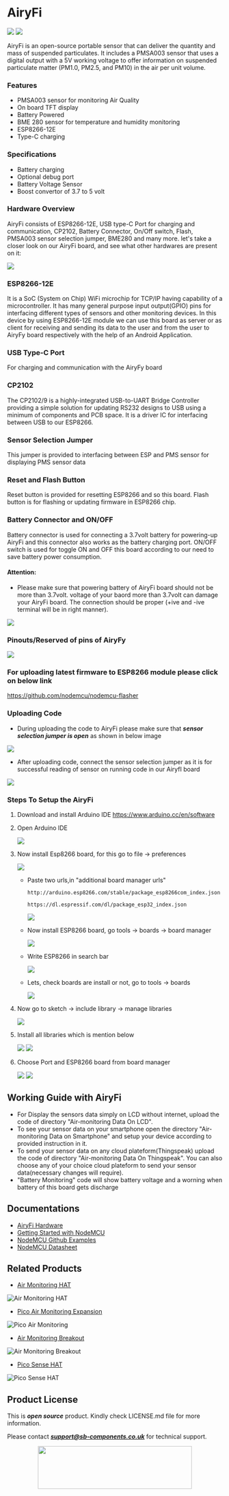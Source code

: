 # AiryFi

<img src ="https://cdn.shopify.com/s/files/1/1217/2104/products/03_3ec113af-3d61-4b44-b423-2ec275826699.png?v=1669110536&width=400" /> <img src = "https://cdn.shopify.com/s/files/1/1217/2104/products/Enclosure02.png?v=1669111302&width=400" />

AiryFi is an open-source portable sensor that can deliver the quantity and mass of suspended particulates. It includes a PMSA003 sensor that uses a digital output with a 5V working voltage to offer information on suspended particulate matter (PM1.0, PM2.5, and PM10) in the air per unit volume. 

### Features
* PMSA003 sensor for monitoring Air Quality
* On board TFT display 
* Battery Powered
* BME 280 sensor for temperature and humidity monitoring
* ESP8266-12E
* Type-C charging 

### Specifications

* Battery charging 
* Optional debug port
* Battery Voltage Sensor
* Boost convertor of 3.7 to 5 volt

### Hardware Overview
AiryFi consists of ESP8266-12E, USB type-C Port for charging and communication, CP2102, Battery Connector, On/Off switch, Flash, PMSA003 sensor selection jumper, BME280 and many more. let's take a closer look on our AiryFi board, and see what other hardwares are present on it:

<img src ="https://github.com/sbcshop/AiryFi/blob/main/images/AiryFI.png" />

### ESP8266-12E
It is a SoC (System on Chip) WiFi microchip for TCP/IP having capability of a microcontroller. It has many general purpose input output(GPIO) pins for interfacing different types of sensors and other monitoring devices. 
In this device by using ESP8266-12E module we can use this board as server or as client for receiving and sending its data to the user and from the user to AiryFy board respectively with the help of an Android Application.

### USB Type-C Port
For charging and communication with the AiryFy board
### CP2102
The CP2102/9 is a highly-integrated USB-to-UART Bridge Controller providing a simple solution for updating RS232 designs to USB using a minimum of components and PCB space. It is a driver IC for interfacing between USB to our ESP8266.
### Sensor Selection Jumper
This jumper is provided to interfacing  between ESP and PMS sensor for displaying PMS sensor data
### Reset and Flash Button
Reset button is provided for resetting ESP8266 and so this board. Flash button is for flashing or updating firmware in ESP8266 chip.
### Battery Connector and ON/OFF
Battery connector is used for connecting a 3.7volt battery for powering-up AiryFi and this connector also works as the battery charging port.
ON/OFF switch is used for toggle ON and OFF this board according to our need to save battery power consumption.

#### Attention:
* Please make sure that powering battery of AiryFi board should not be more than 3.7volt. voltage of your baord more than 3.7volt can damage your AiryFi board. The connection should be proper (+ive and -ive terminal will be in right manner).

<img src ="https://github.com/sbcshop/AiryFi/blob/main/images/IMG20221121122934.jpg" />
 
### Pinouts/Reserved of pins of AiryFy

<img src ="https://github.com/sbcshop/AiryFi/blob/main/images/AiryFi_pinouts.png" />

### For uploading latest firmware to ESP8266 module please click on below link
  https://github.com/nodemcu/nodemcu-flasher

### Uploading Code

* During uploading the code to AiryFi please make sure that ***sensor selection jumper is open*** as shown in below image

<img src ="https://github.com/sbcshop/AiryFi/blob/main/images/IMG20221121130128.jpg" /> 

* After uploading code, connect the sensor selection jumper as it is for successful reading of sensor on running code in our AiryfI board

<img src ="https://github.com/sbcshop/AiryFi/blob/main/images/IMG20221121142725.jpg" />

### Steps To Setup the AiryFi
1. Download and install Arduino IDE 
   https://www.arduino.cc/en/software

2. Open Arduino IDE

   <img src= "https://github.com/sbcshop/RoundyFi/blob/main/images/img6.JPG" />

3. Now install Esp8266 board, for this go to file -> preferences

   <img src= "https://github.com/sbcshop/RoundyFi/blob/main/images/img7.png" />
  
   * Paste two urls,in "additional board manager urls"
   
     ```http://arduino.esp8266.com/stable/package_esp8266com_index.json```
     
     ```https://dl.espressif.com/dl/package_esp32_index.json```
     
     <img src= "https://github.com/sbcshop/RoundyFi/blob/main/images/img8.png" />
   
   * Now install ESP8266 board, go tools -> boards -> board manager
   
     <img src= "https://github.com/sbcshop/RoundyFi/blob/main/images/img9.png" />
     
   * Write ESP8266 in search bar
   
     <img src= "https://github.com/sbcshop/RoundyFi/blob/main/images/img10.png" />
    
   * Lets, check boards are install or not, go to tools -> boards
   
     <img src= "https://github.com/sbcshop/RoundyFi/blob/main/images/img11.png" />
  
 4. Now go to sketch -> include library -> manage libraries
 
     <img src= "https://github.com/sbcshop/RoundyFi/blob/main/images/img12.png" />
     
 5. Install all libraries which is mention below
 
    <img src= "https://github.com/sbcshop/RoundyFi/blob/main/images/img13.JPG" />
    
    <img src= "https://github.com/sbcshop/RoundyFi/blob/main/images/img14.JPG" />
    
 6. Choose Port and ESP8266 board from board manager
 
    <img src= "https://github.com/sbcshop/RoundyFi/blob/main/images/img16.png" />
    
    <img src= "https://github.com/sbcshop/RoundyFi/blob/main/images/img17.png" />

## Working Guide with AiryFi

* For Display the sensors data simply on LCD without internet, upload the code of directory "Air-monitoring Data On LCD".
* To see your sensor data on your smartphone open the directory "Air-monitoring Data on Smartphone" and setup your device according to provided instruction in it.
* To send your sensor data on any cloud plateform(Thingspeak) upload the code of directory "Air-monitoring Data On Thingspeak". You can also choose any of your choice cloud plateform to send your sensor data(necessary changes will require).  
* "Battery Monitoring" code will show battery voltage and a worning when battery of this board gets discharge 


## Documentations

* [AiryFi Hardware](https://github.com/sbcshop/AiryFi_Hardware)
* [Getting Started with NodeMCU](http://www.nodemcu.com/index_en.html)
* [NodeMCU Github Examples](https://github.com/orgs/nodemcu/repositories)
* [NodeMCU Datasheet](https://www.espressif.com/sites/default/files/documentation/0a-esp8266ex_datasheet_en.pdf)

## Related Products

* [Air Monitoring HAT](https://shop.sb-components.co.uk/products/air-monitoring-hat-for-raspberry-pi?_pos=1&_sid=c88f54328&_ss=r)

 ![Air Monitoring HAT](https://cdn.shopify.com/s/files/1/1217/2104/products/4_790d764a-9c5f-47e3-96b4-34035fed05b6.png?v=1612519683&width=400)
 
 * [Pico Air Monitoring Expansion](https://shop.sb-components.co.uk/products/pico-air-wifi-monitoring-expansion?_pos=4&_sid=777d5c359&_ss=r)
 
 ![Pico Air Monitoring](https://cdn.shopify.com/s/files/1/1217/2104/products/PicAirQualityMonitor.png?v=1637644693&width=400)

 * [Air Monitoring Breakout](https://shop.sb-components.co.uk/products/air-monitoring-breakout?_pos=1&_sid=8dbc50256&_ss=r)
 
 ![Air Monitoring Breakout](https://cdn.shopify.com/s/files/1/1217/2104/products/PicAirQualityMonitor.png?v=1637644693&width=400)
 
 * [Pico Sense HAT](https://shop.sb-components.co.uk/products/pico-sense-hat?_pos=1&_sid=893176ed1&_ss=r)
 
 ![Pico Sense HAT](https://cdn.shopify.com/s/files/1/1217/2104/products/PicoSenseHAT.png?v=1639375750&width=400)


## Product License

This is ***open source*** product. Kindly check LICENSE.md file for more information.

Please contact ***support@sb-components.co.uk*** for technical support.
<p align="center">
  <img width="360" height="100" src="https://cdn.shopify.com/s/files/1/1217/2104/files/Logo_sb_component_3.png?v=1666086771&width=300">
</p>
